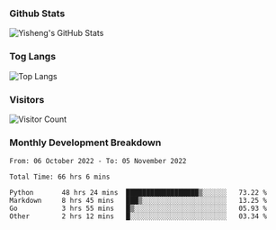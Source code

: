 ### Github Stats
![Yisheng's GitHub Stats](https://github-readme-stats-9qabuvhk1-gongyisheng.vercel.app/api?username=gongyisheng&count_private=true&show_icons=true)
### Tog Langs
![Top Langs](https://github-readme-stats-9qabuvhk1-gongyisheng.vercel.app/api/top-langs/?username=gongyisheng&layout=compact)
### Visitors
![Visitor Count](https://profile-counter.glitch.me/gongyisheng/count.svg)
### Monthly Development Breakdown
<!--START_SECTION:waka-->

```text
From: 06 October 2022 - To: 05 November 2022

Total Time: 66 hrs 6 mins

Python       48 hrs 24 mins  ██████████████████▒░░░░░░   73.22 %
Markdown     8 hrs 45 mins   ███▒░░░░░░░░░░░░░░░░░░░░░   13.25 %
Go           3 hrs 55 mins   █▒░░░░░░░░░░░░░░░░░░░░░░░   05.93 %
Other        2 hrs 12 mins   █░░░░░░░░░░░░░░░░░░░░░░░░   03.34 %
```

<!--END_SECTION:waka-->

